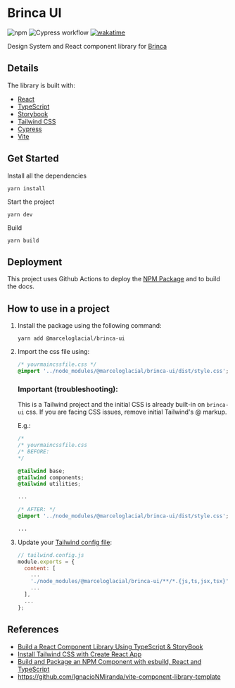 # Brinca UI

![npm](https://img.shields.io/npm/v/@marceloglacial/brinca-ui)
![Cypress workflow](https://github.com/marceloglacial/brinca-ui/actions/workflows/tests.yml/badge.svg)
[![wakatime](https://wakatime.com/badge/user/cee0e641-3254-41c3-a42e-8f3adfdfbc22/project/d43dcbd6-cbe2-4a85-8e06-c43ab7267059.svg)](https://wakatime.com/badge/user/cee0e641-3254-41c3-a42e-8f3adfdfbc22/project/d43dcbd6-cbe2-4a85-8e06-c43ab7267059)

Design System and React component library for [Brinca](https://brinca.ca/)

## Details

The library is built with:

-   [React](https://reactjs.org/)
-   [TypeScript](https://www.typescriptlang.org/)
-   [Storybook](https://storybook.js.org/)
-   [Tailwind CSS](https://tailwindcss.com/)
-   [Cypress](https://www.cypress.io)
-   [Vite](https://vitejs.dev/)

## Get Started

Install all the dependencies

```shell
yarn install
```

Start the project

```shell
yarn dev
```

Build

```shell
yarn build
```

## Deployment

This project uses Github Actions to deploy the [NPM Package](https://www.npmjs.com/package/@marceloglacial/brinca-ui) and to build the docs.

## How to use in a project

1. Install the package using the following command:

    ```shell
    yarn add @marceloglacial/brinca-ui
    ```

1. Import the css file using:

    ```css
    /* yourmaincssfile.css */
    @import '../node_modules/@marceloglacial/brinca-ui/dist/style.css';
    ```

    ### Important (troubleshooting):

    This is a Tailwind project and the initial CSS is already built-in on `brinca-ui` css. If you are facing CSS issues, remove initial Tailwind's @ markup.

    E.g.:

    ```css
    /*
    /* yourmaincssfile.css
    /* BEFORE:
    */

    @tailwind base;
    @tailwind components;
    @tailwind utilities;

    ...

    /* AFTER: */
    @import '../node_modules/@marceloglacial/brinca-ui/dist/style.css';

    ...
    ```

1. Update your [Tailwind config file](https://tailwindcss.com/docs/configuration):

    ```javascript
    // tailwind.config.js
    module.exports = {
      content: [
        ...
        './node_modules/@marceloglacial/brinca-ui/**/*.{js,ts,jsx,tsx}',
        ...
      ],
      ...
    };
    ```

## References

-   [Build a React Component Library Using TypeScript & StoryBook](https://javascript.plainenglish.io/build-a-react-component-library-using-typescript-storybook-86d3562aa53a)
-   [Install Tailwind CSS with Create React App](https://tailwindcss.com/docs/guides/create-react-app)
-   [Build and Package an NPM Component with esbuild, React and TypeScript](https://javascript.plainenglish.io/develop-and-publish-a-react-component-with-esbuild-and-typescript-3eb756adda6e)
-   https://github.com/IgnacioNMiranda/vite-component-library-template
